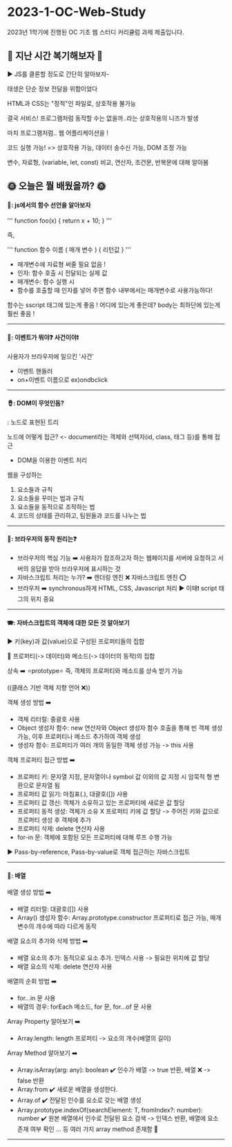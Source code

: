# 2023-1-OC-Web-Study
2023년 1학기에 진행된 OC 기초 웹 스터디 커리큘럼 과제 제출입니다.

## 🚩 지난 시간 복기해보자 🚩
▶️ JS를 클론할 정도로 간단히 알아보자-

태생은 단순 정보 전달을 위함이었다

HTML과 CSS는 "정적"인 파일로, 상호작용 불가능

결국 서비스! 프로그램처럼 동작할 수는 없을까..라는 상호작용의 니즈가 발생

마치 프로그램처럼.. 웹 어플리케이션을 !

코드 실행 가능! => 상호작용 가능, 데이터 송수신 가능, DOM 조정 가능

변수, 자료형, (variable, let, const) 비교, 연산자, 조건문, 반복문에 대해 알아봄


## 🌞 오늘은 뭘 배웠을까? 🌞


#### 🥁: js에서의 함수 선언을 알아보자

'''
function foo(x) {
	return x + 10;
}
'''

즉, 

'''
function 함수 이름 ( 매개 변수 ) {
	리턴값
}
'''

- 매개변수에 자료형 써줄 필요 없음 !
- 인자: 함수 호출 시 전달되는 실제 값
- 매개변수: 함수 실행 시 
- 함수를 호출할 때 인자를 넣어 주면 함수 내부에서는 매개변수로 사용가능하다!

함수는 sscript 태그에 있는게 좋음 ! 어디에 있는게 좋은데? body는 최하단에 있는게 훨씬 좋음 !

***

#### 🎻: 이벤트가 뭐야❓ 사건이야❗
사용자가 브라우저에 일으킨 '사건'

- 이벤트 핸들러
- on+이벤트 이름으로 ex)ondbclick


***

#### 🪘: DOM이 무엇인돔?
: 노드로 표현된 트리

노드에 어떻게 접근? <- document라는 객체와 선택자(id, class, 태그 등)를 통해 접근

- DOM을 이용한 이벤트 처리

웹을 구성하는
1. 요소들과 규칙
2. 요소들을 꾸미는 법과 규칙
3. 요소들을 동적으로 조작하는 법
4. 코드의 상태를 관리하고, 팀원들과 코드를 나누는 법


***

#### 🎷: 브라우저의 동작 원리는❓
- 브라우저의 핵심 기능 ➡️ 사용자가 참조하고자 하는 웹페이지를 서버에 요청하고 서버의 응답을 받아 브라우저에 표시하는 것
- 자바스크립트 처리는 누가? ➡️ 렌더링 엔진 ❌ 자바스크립트 엔진 ⭕ 
- 브라우저 ➡️ synchronous하게 HTML, CSS, Javascript 처리 ▶️ 이때❗ script 태그의 위치 중요 

***
  
#### 🪗: 자바스크립트의 객체에 대한 모든 것 알아보기
▶️ 키(key)과 값(value)으로 구성된 프로퍼티들의 집합

🟰 프로퍼티(-> 데이터)와 메소드(-> 데이터의 동작)의 집합

상속 ➡️ ⭐prototype⭐ 즉, 객체의 프로퍼티와 메소드를 상속 받기 가능

((클래스 기반 객체 지향 언어 ❌))

객체 생성 방법 ➡️
- 객체 리터럴: 중괄호 사용
- Object 생성자 함수: new 연산자와 Object 생성자 함수 호출을 통해 빈 객체 생성 가능, 이후 프로퍼티나 메소드 추가하여 객체 생성
- 생성자 함수: 프로퍼티가 여러 개의 동일한 객체 생성 가능 -> this 사용

객체 프로퍼티 접근 방법 ➡️
- 프로퍼티 키: 문자열 지정, 문자열이나 symbol 값 이외의 값 지정 시 암묵적 형 변환으로 문자열 됨
- 프로퍼티 값 읽기: 마침표(.), 대괄호([]) 사용
- 프로퍼티 값 갱신: 객체가 소유하고 있는 프로퍼티에 새로운 값 할당
- 프로퍼티 동적 생성: 객체가 소유 X 프로퍼티 키에 값 할당 -> 주어진 키와 값으로 프로퍼티 생성 후 객체에 추가
- 프로퍼티 삭제: delete 연산자 사용
- for-in 문: 객체에 포함된 모든 프로퍼티에 대해 루프 수행 가능


▶️ Pass-by-reference, Pass-by-value로 객체 접근하는 자바스크립트

***

#### 🎸: 배열

배열 생성 방법 ➡️
- 배열 리터럴: 대괄호([]) 사용
- Array() 생성자 함수: Array.prototype.constructor 프로퍼티로 접근 가능, 매개변수의 개수에 따라 다르게 동작

배열 요소의 추가와 삭제 방법 ➡️
- 배열 요소의 추가: 동적으로 요소 추가. 인덱스 사용 -> 필요한 위치에 값 할당
- 배열 요소의 삭제: delete 연산자 사용

배열의 순회 방법 ➡️
- for…in 문 사용
- 배열의 경우: forEach 메소드, for 문, for…of 문 사용

Array Property 알아보기 ➡️
- Array.length: length 프로퍼티 -> 요소의 개수(배열의 길이)

Array Method 알아보기 ➡️
- Array.isArray(arg: any): boolean ✔️ 인수가 배열 -> true 반환, 배열 ❌ -> false 반환
- Array.from ✔️ 새로운 배열을 생성한다.
- Array.of ✔️ 전달된 인수를 요소로 갖는 배열 생성
- Array.prototype.indexOf(searchElement: T, fromIndex?: number): number ✔️ 원본 배열에서 인수로 전달된 요소 검색 -> 인덱스 반환, 배열에 요소 존재 여부 확인
... 등 여러 가지 array method 존재함 💭

***